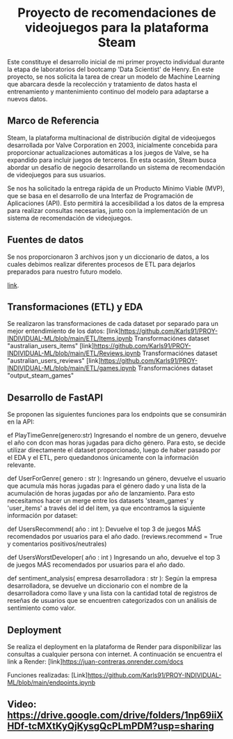 <H1 align="center">Proyecto de recomendaciones de videojuegos para la plataforma Steam</H1>


Este constituye el desarrollo inicial de mi primer proyecto individual durante la etapa de laboratorios del bootcamp 'Data Scientist' de Henry. En este proyecto, se nos solicita la tarea de crear un modelo de Machine Learning que abarcara desde la recolección y tratamiento de datos hasta el entrenamiento y mantenimiento continuo del modelo para adaptarse a nuevos datos.


## Marco de Referencia
Steam, la plataforma multinacional de distribución digital de videojuegos desarrollada por Valve Corporation en 2003, inicialmente concebida para proporcionar actualizaciones automáticas a los juegos de Valve, se ha expandido para incluir juegos de terceros. En esta ocasión, Steam busca abordar un desafío de negocio desarrollando un sistema de recomendación de videojuegos para sus usuarios.

Se nos ha solicitado la entrega rápida de un Producto Mínimo Viable (MVP), que se basa en el desarrollo de una Interfaz de Programación de Aplicaciones (API). Esto permitirá la accesibilidad a los datos de la empresa para realizar consultas necesarias, junto con la implementación de un sistema de recomendación de videojuegos. 


## Fuentes de datos

Se nos proporcionaron 3 archivos json y un diccionario de datos, a los cuales debimos realizar diferentes procesos de ETL para dejarlos preparados para nuestro futuro modelo.

[link](https://drive.google.com/drive/folders/18ubpDrUfChnage6gRNDTu68SxJlr4_xZ?usp=drive_link).


## Transformaciones (ETL) y EDA

Se realizaron las transformaciones de cada dataset por separado para un mejor entendimiento de los datos:
[link]https://github.com/Karls91/PROY-INDIVIDUAL-ML/blob/main/ETL/Items.ipynb   Transformaciónes dataset "australian_users_items"
[link]https://github.com/Karls91/PROY-INDIVIDUAL-ML/blob/main/ETL/Reviews.ipynb Transformaciónes dataset "australian_users_reviews"
[link]https://github.com/Karls91/PROY-INDIVIDUAL-ML/blob/main/ETL/games.ipynb   Transformaciónes dataset "output_steam_games"


## Desarrollo de FastAPI

Se proponen las siguientes funciones para los endpoints que se consumirán en la API:

ef PlayTimeGenre(genero:str) Ingresando el nombre de un genero, devuelve el año con dcon mas horas jugadas para dicho género. Para esto, se decide utilizar directamente el dataset proporcionado, luego de haber pasado por el EDA y el ETL, pero quedandonos únicamente con la información relevante. 

def UserForGenre( genero : str ): Ingresando un género, devuelve el usuario que acumula más horas jugadas para el género dado y una lista de la acumulación de horas jugadas por año de lanzamiento. Para esto necesitamos hacer un merge entre los datasets 'steam_games' y 'user_items' a través del id del item, ya que encontramos la siguiente información por dataset:

def UsersRecommend( año : int ): Devuelve el top 3 de juegos MÁS recomendados por usuarios para el año dado. (reviews.recommend = True y comentarios positivos/neutrales)

def UsersWorstDeveloper( año : int ) Ingresando un año, devuelve el top 3 de juegos MÁS recomendados por usuarios para el año dado. 

def sentiment_analysis( empresa desarrolladora : str ): Según la empresa desarrolladora, se devuelve un diccionario con el nombre de la desarrolladora como llave y una lista con la cantidad total de registros de reseñas de usuarios que se encuentren categorizados con un análisis de sentimiento como valor.

## Deployment
Se realiza el deployment en la plataforma de Render para disponibilizar las consultas a cualquier persona con internet. A continuación se encuentra el link a Render: [link]https://juan-contreras.onrender.com/docs

Funciones realizadas: [Link]https://github.com/Karls91/PROY-INDIVIDUAL-ML/blob/main/endpoints.ipynb

## Video: https://drive.google.com/drive/folders/1np69iiXHDf-tcMXtKyQjKysgQcPLmPDM?usp=sharing


